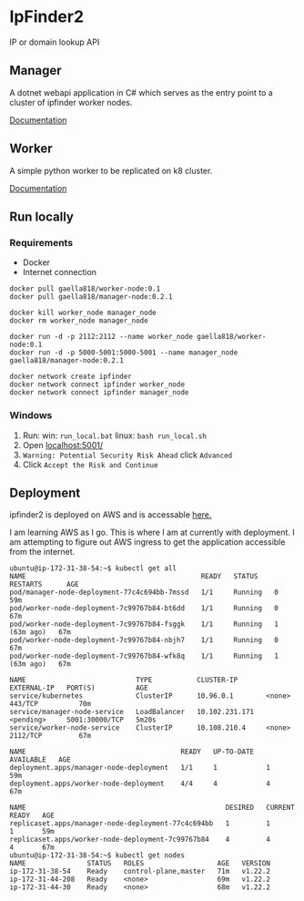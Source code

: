 # IpFinder2
IP or domain lookup API

## Manager

A dotnet webapi application in C# which serves as the entry point to a cluster of ipfinder worker nodes.

[Documentation](manager/README.md)


## Worker

A simple python worker to be replicated on k8 cluster.

[Documentation](worker/README.md)

## Run locally

### Requirements

* Docker
* Internet connection

```
docker pull gaella818/worker-node:0.1
docker pull gaella818/manager-node:0.2.1

docker kill worker_node manager_node
docker rm worker_node manager_node

docker run -d -p 2112:2112 --name worker_node gaella818/worker-node:0.1
docker run -d -p 5000-5001:5000-5001 --name manager_node gaella818/manager-node:0.2.1

docker network create ipfinder
docker network connect ipfinder worker_node
docker network connect ipfinder manager_node
```

### Windows
1) Run: win: `run_local.bat` linux: `bash run_local.sh`
1) Open [localhost:5001/](https://localhost:5001/)
1) `Warning: Potential Security Risk Ahead` click `Advanced`
1) Click `Accept the Risk and Continue`

## Deployment

ipfinder2 is deployed on AWS and is accessable [here.]()

I am learning AWS as I go. This is where I am at currently with deployment. I am
attempting to figure out AWS ingress to get the application accessible from the
internet.


```
ubuntu@ip-172-31-38-54:~$ kubectl get all
NAME                                           READY   STATUS    RESTARTS      AGE
pod/manager-node-deployment-77c4c694bb-7mssd   1/1     Running   0             59m
pod/worker-node-deployment-7c99767b84-bt6dd    1/1     Running   0             67m
pod/worker-node-deployment-7c99767b84-fsggk    1/1     Running   1 (63m ago)   67m
pod/worker-node-deployment-7c99767b84-nbjh7    1/1     Running   0             67m
pod/worker-node-deployment-7c99767b84-wfk8q    1/1     Running   1 (63m ago)   67m

NAME                           TYPE           CLUSTER-IP       EXTERNAL-IP   PORT(S)          AGE
service/kubernetes             ClusterIP      10.96.0.1        <none>        443/TCP          70m
service/manager-node-service   LoadBalancer   10.102.231.171   <pending>     5001:30000/TCP   5m20s
service/worker-node-service    ClusterIP      10.108.210.4     <none>        2112/TCP         67m

NAME                                      READY   UP-TO-DATE   AVAILABLE   AGE
deployment.apps/manager-node-deployment   1/1     1            1           59m
deployment.apps/worker-node-deployment    4/4     4            4           67m

NAME                                                 DESIRED   CURRENT   READY   AGE
replicaset.apps/manager-node-deployment-77c4c694bb   1         1         1       59m
replicaset.apps/worker-node-deployment-7c99767b84    4         4         4       67m
ubuntu@ip-172-31-38-54:~$ kubectl get nodes
NAME               STATUS   ROLES                  AGE   VERSION
ip-172-31-38-54    Ready    control-plane,master   71m   v1.22.2
ip-172-31-44-208   Ready    <none>                 69m   v1.22.2
ip-172-31-44-30    Ready    <none>                 68m   v1.22.2
```